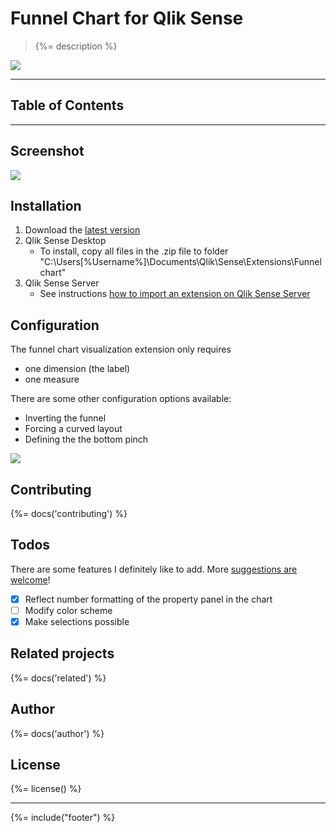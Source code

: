 # Funnel Chart for Qlik Sense
> {%= description %}  

[![](http://serve.mod.bz/branch/)](https://github.com/stefanwalther/sense-funnel-chart)

---
## Table of Contents
<!-- toc -->

---

## Screenshot

![](https://github.com/stefanwalther/sense-funnel-chart/docs/images/qsFunnel_Screenshot.png)

## Installation

1. Download the [latest version](https://github.com/stefanwalther/sense-funnel-chart/build/swr-funnelchart_latest.zip)
2. Qlik Sense Desktop
	* To install, copy all files in the .zip file to folder "C:\Users\[%Username%]\Documents\Qlik\Sense\Extensions\Funnelchart"
3. Qlik Sense Server
	* See instructions [how to import an extension on Qlik Sense Server](http://help.qlik.com/sense/en-us/developer/#../Subsystems/Workbench/Content/BuildingExtensions/HowTos/deploy-extensions.htm)

## Configuration

The funnel chart visualization extension only requires

* one dimension (the label)
* one measure

There are some other configuration options available:

* Inverting the funnel
* Forcing a curved layout
* Defining the the bottom pinch

![](https://github.com/stefanwalther/sense-funnel-chart/docs/images/qsFunnel_Properties.png)

## Contributing
{%= docs('contributing') %}

## Todos
There are some features I definitely like to add. More [suggestions are welcome](https://github.com/stefanwalther/sense-funnel-chart/issues)!

- [X] Reflect number formatting of the property panel in the chart
- [ ] Modify color scheme
- [X] Make selections possible

## Related projects
{%= docs('related') %}

## Author
{%= docs('author') %}

## License
{%= license() %}

***

{%= include("footer") %}




